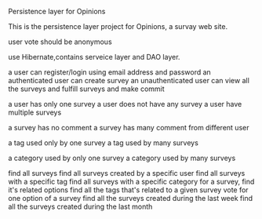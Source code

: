 Persistence layer for Opinions


This is the persistence layer project for Opinions, a survay web site.

user vote should be anonymous

use Hibernate,contains serveice layer and DAO layer.

a user can register/login using email address and password
an authenticated user can create survey
an unauthenticated user can view all the surveys and fulfill surveys and make commit



a user has only one survey
a user does not have any survey
a user have multiple surveys


a survey has no comment
a survey has many comment from different user

a tag used only by one survey
a tag used by many surveys

a category used by only one survey
a category used by many surveys

find all surveys
find all surveys created by a specific user
find all surveys with a specific tag
find all surveys with a specific category
for a survey, find it's related options
find all the tags that's related to a given survey
vote for one option of a survey
find all the surveys created during the last week
find all the surveys created during the last month
